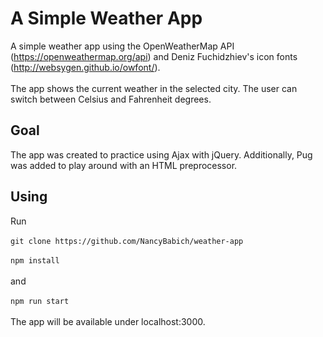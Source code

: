 # A Simple Weather App
A simple weather app using the OpenWeatherMap API (https://openweathermap.org/api) and Deniz Fuchidzhiev's icon fonts (http://websygen.github.io/owfont/).</br></br>
The app shows the current weather in the selected city. The user can switch between Celsius and Fahrenheit degrees.

## Goal
The app was created to practice using Ajax with jQuery. Additionally, Pug was added to play around with an HTML preprocessor.

## Using
Run </br></br>
`git clone https://github.com/NancyBabich/weather-app`</br></br>
`npm install`</br></br>
and </br></br>
`npm run start`</br></br>
The app will be available under localhost:3000.



